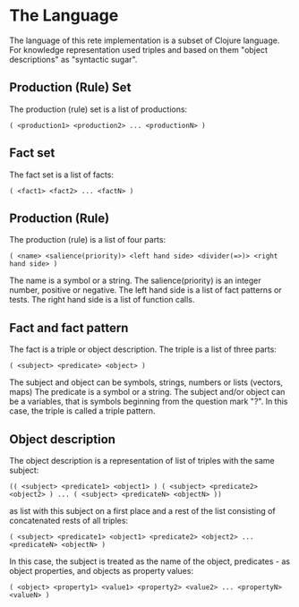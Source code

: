 # The Language

The language of this rete implementation is a subset of Clojure language.
For knowledge representation used triples and based on them "object descriptions" as "syntactic sugar".

Production (Rule) Set
----
The production (rule) set is a list of productions:

```
( <production1> <production2> ... <productionN> )
```
Fact set
----
The fact set is a list of facts:

```
( <fact1> <fact2> ... <factN> )
```
Production (Rule)
----
The production (rule) is a list of four parts:

```
( <name> <salience(priority)> <left hand side> <divider(=>)> <right hand side> )
```
The name is a symbol or a string.
The salience(priority) is an integer number, positive or negative.
The left hand side is a list of fact patterns or tests.
The right hand side is a list of function calls.

Fact and fact pattern
----

The fact is a triple or object description.
The triple is a list of three parts:

```
( <subject> <predicate> <object> )
```

The subject and object can be symbols, strings, numbers or lists (vectors, maps)
The predicate is a symbol or a string.
The subject and/or object can be a variables, that is symbols beginning from the question mark "?".
In this case, the triple is called a triple pattern.

Object description
----

The object description is a representation of list of triples with the same subject:
```
(( <subject> <predicate1> <object1> ) ( <subject> <predicate2> <object2> ) ... ( <subject> <predicateN> <objectN> ))
```
as list with this subject on a first place and a rest of the list consisting of concatenated rests of all triples:
```
( <subject> <predicate1> <object1> <predicate2> <object2> ... <predicateN> <objectN> )
```
In this case, the subject is treated as the name of the object, predicates - as object properties, and objects as property values:
```
( <object> <property1> <value1> <property2> <value2> ... <propertyN> <valueN> )


